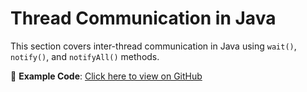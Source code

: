 # Thread Communication in Java

This section covers inter-thread communication in Java using `wait()`, `notify()`, and `notifyAll()` methods.

📂 **Example Code**: [Click here to view on GitHub](https://github.com/ITER-Academy/java-basics/tree/main/src/section10/lesson5)
